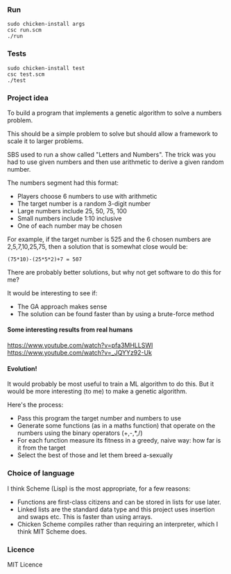 ### Run

    sudo chicken-install args
    csc run.scm
    ./run

### Tests

    sudo chicken-install test
    csc test.scm
    ./test

### Project idea

To build a program that implements a genetic algorithm to solve a numbers problem.

This should be a simple problem to solve but should allow a framework to scale it to larger problems.

SBS used to run a show called "Letters and Numbers". The trick was you had to use given numbers and then use arithmetic to derive a given random number.

The numbers segment had this format:
- Players choose 6 numbers to use with arithmetic
- The target number is a random 3-digit number
- Large numbers include 25, 50, 75, 100
- Small numbers include 1:10 inclusive
- One of each number may be chosen

For example, if the target number is 525 and the 6 chosen numbers are 2,5,7,10,25,75, then a solution that is somewhat close would be:

    (75*10)-(25*5*2)+7 = 507

There are probably better solutions, but why not get software to do this for me?

It would be interesting to see if:
- The GA approach makes sense
- The solution can be found faster than by using a brute-force method

#### Some interesting results from real humans

https://www.youtube.com/watch?v=pfa3MHLLSWI
https://www.youtube.com/watch?v=_JQYYz92-Uk

#### Evolution!

It would probably be most useful to train a ML algorithm to do this. But it would be more interesting (to me) to make a genetic algorithm.

Here's the process:
- Pass this program the target number and numbers to use
- Generate some functions (as in a maths function) that operate on the numbers using the binary operators (+,-,*,/)
- For each function measure its fitness in a greedy, naive way: how far is it from the target
- Select the best of those and let them breed a-sexually

### Choice of language

I think Scheme (Lisp) is the most appropriate, for a few reasons:
- Functions are first-class citizens and can be stored in lists for use later.
- Linked lists are the standard data type and this project uses insertion and swaps etc. This is faster than using arrays.
- Chicken Scheme compiles rather than requiring an interpreter, which I think MIT Scheme does.

### Licence

MIT Licence
